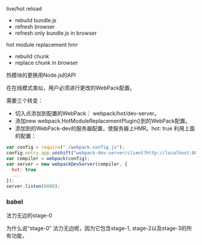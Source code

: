 live/hot reload
+ rebuild bundle.js
+ refresh browser
+ refresh only bundle.js in browser

hot module replacement hmr
+ rebuild chunk
+ replace chunk in browser


热模块的更换用Node.js的API

在在线模式类似，用户必须进行更改的WebPack配置。

需要三个转变：

+ 切入点添加到配置的WebPack： webpack/hot/dev-server。
+ 添加new webpack.HotModuleReplacementPlugin()到的WebPack配置。
+ 添加到的WebPack-dev的服务器配置，使服务器上HMR。hot: true
利用上面的配置：

```js
var config = require("./webpack.config.js");
config.entry.app.unshift("webpack-dev-server/client?http://localhost:8080/", "webpack/hot/dev-server");
var compiler = webpack(config);
var server = new webpackDevServer(compiler, {
  hot: true
  ...
});
server.listen(8080);
```
### babel

法力无边的stage-0

为什么说“stage-0” 法力无边呢，因为它包含stage-1, stage-2以及stage-3的所有功能，